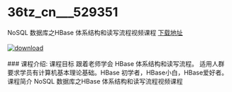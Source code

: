 # 36tz_cn___529351
NoSQL 数据库之HBase 体系结构和读写流程视频课程
[下载地址](http://www.36tz.cn/article/529351 "下载地址")
<br/></br>[![download](http://36tz.cn/muke_img/2019_12_356-52-300x225.jpg "下载地址")](http://www.36tz.cn/article/529351 "下载地址")
<br/></br>### 课程介绍:
课程目标
跟着老师学会 HBase 体系结构和读写流程。
适用人群
要求学员有计算机基本理论基础。HBase 初学者，HBase小白，HBase爱好者。
课程简介
NoSQL 数据库之HBase 体系结构和读写流程视频课程


